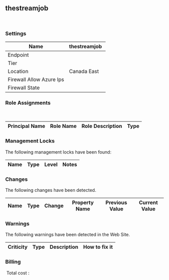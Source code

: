 
## thestreamjob 
 
### Settings


| Name | thestreamjob  |
| --- | --- |
| Endpoint |   |
| Tier |   |
| Location | Canada East  |
| Firewall Allow Azure Ips |   |
| Firewall State |   |


### Role Assignments
 

| Principal Name | Role Name | Role Description | Type |
| --- | --- | --- | --- |

### Management Locks
The following management locks have been found: 

| Name | Type | Level | Notes |
| --- | --- | --- | --- |

### Changes
The following changes have been detected. 

| Name | Type | Change | Property Name | Previous Value | Current Value |
| --- | --- | --- | --- | --- | --- |

### Warnings
The following warnings have been detected in the Web Site. 

| Criticity | Type | Description | How to fix it |
| --- | --- | --- | --- |

### Billing
 Total cost : 
